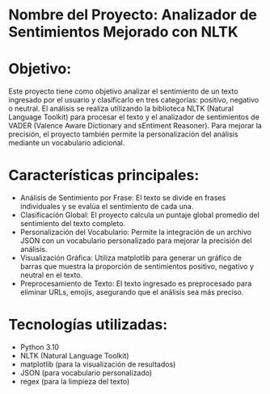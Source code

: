 # Nombre del Proyecto: Analizador de Sentimientos Mejorado con NLTK

# Objetivo:
Este proyecto tiene como objetivo analizar el sentimiento de un texto ingresado por el usuario y clasificarlo en tres categorías: positivo, negativo o neutral. El análisis se realiza utilizando la biblioteca NLTK (Natural Language Toolkit) para procesar el texto y el analizador de sentimientos de VADER (Valence Aware Dictionary and sEntiment Reasoner). Para mejorar la precisión, el proyecto también permite la personalización del análisis mediante un vocabulario adicional.

# Características principales:
- Análisis de Sentimiento por Frase: El texto se divide en frases individuales y se evalúa el sentimiento de cada una.
- Clasificación Global: El proyecto calcula un puntaje global promedio del sentimiento del texto completo.
- Personalización del Vocabulario: Permite la integración de un archivo JSON con un vocabulario personalizado para mejorar la precisión del análisis.
- Visualización Gráfica: Utiliza matplotlib para generar un gráfico de barras que muestra la proporción de sentimientos positivo, negativo y neutral en el texto.
- Preprocesamiento de Texto: El texto ingresado es preprocesado para eliminar URLs, emojis, asegurando que el análisis sea más preciso.

# Tecnologías utilizadas:
- Python 3.10
- NLTK (Natural Language Toolkit)
- matplotlib (para la visualización de resultados)
- JSON (para vocabulario personalizado)
- regex (para la limpieza del texto)
